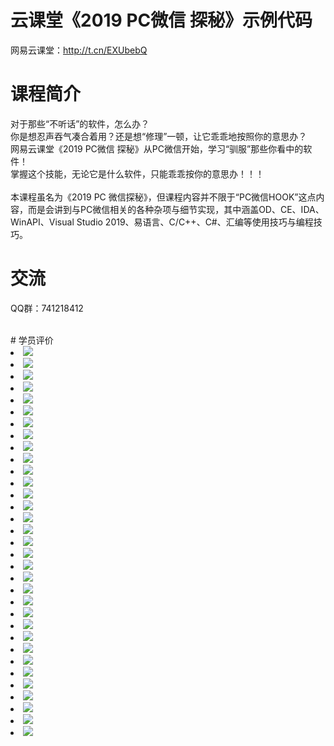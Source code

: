 # 云课堂《2019 PC微信 探秘》示例代码
网易云课堂：<a href="http://t.cn/EXUbebQ" target="_blank">http://t.cn/EXUbebQ</a>

# 课程简介

对于那些“不听话”的软件，怎么办？
<br/>
你是想忍声吞气凑合着用？还是想“修理”一顿，让它乖乖地按照你的意思办？
<br/>
网易云课堂《2019 PC微信 探秘》从PC微信开始，学习“驯服”那些你看中的软件！
<br/>
掌握这个技能，无论它是什么软件，只能乖乖按你的意思办！！！
<br/>
<br/>
本课程虽名为《2019 PC 微信探秘》，但课程内容并不限于“PC微信HOOK”这点内容，而是会讲到与PC微信相关的各种杂项与细节实现，其中涵盖OD、CE、IDA、WinAPI、Visual Studio 2019、易语言、C/C++、C#、汇编等使用技巧与编程技巧。

# 交流
QQ群：741218412

<br/>
# 学员评价
<li><img src="https://raw.githubusercontent.com/zmrbak/PcWeChatHooK/master/%E5%AD%A6%E5%91%98%E8%AF%84%E4%BB%B7/Screenshot_2019-07-31-08-49-20.png"><br/>
<li><img src="https://raw.githubusercontent.com/zmrbak/PcWeChatHooK/master/%E5%AD%A6%E5%91%98%E8%AF%84%E4%BB%B7/Screenshot_2019-07-07-10-42-19.png"><br/>
<li><img src="https://raw.githubusercontent.com/zmrbak/PcWeChatHooK/master/%E5%AD%A6%E5%91%98%E8%AF%84%E4%BB%B7/Screenshot_2019-07-07-10-47-08.png"><br/>
<li><img src="https://raw.githubusercontent.com/zmrbak/PcWeChatHooK/master/%E5%AD%A6%E5%91%98%E8%AF%84%E4%BB%B7/Screenshot_2019-07-31-08-47-23.png"><br/>
<li><img src="https://raw.githubusercontent.com/zmrbak/PcWeChatHooK/master/%E5%AD%A6%E5%91%98%E8%AF%84%E4%BB%B7/7_GMT%5D%5DBDERNQ57%5BOKCB%24ZU.png"><br/>
<li><img src="https://raw.githubusercontent.com/zmrbak/PcWeChatHooK/master/%E5%AD%A6%E5%91%98%E8%AF%84%E4%BB%B7/Screenshot_2019-07-07-10-44-43.png"><br/>
<li><img src="https://raw.githubusercontent.com/zmrbak/PcWeChatHooK/master/%E5%AD%A6%E5%91%98%E8%AF%84%E4%BB%B7/0L%7DOHPX%60%7DHU%7BKO4O0_T_FK9.png"><br/>
<li><img src="https://raw.githubusercontent.com/zmrbak/PcWeChatHooK/master/%E5%AD%A6%E5%91%98%E8%AF%84%E4%BB%B7/Screenshot_2019-04-16-07-42-03.png"><br/>
<li><img src="https://raw.githubusercontent.com/zmrbak/PcWeChatHooK/master/%E5%AD%A6%E5%91%98%E8%AF%84%E4%BB%B7/IMG_20190731_084656.jpg"><br/>
<li><img src="https://raw.githubusercontent.com/zmrbak/PcWeChatHooK/master/%E5%AD%A6%E5%91%98%E8%AF%84%E4%BB%B7/Screenshot_2019-04-16-07-35-50.png"><br/>
<li><img src="https://raw.githubusercontent.com/zmrbak/PcWeChatHooK/master/%E5%AD%A6%E5%91%98%E8%AF%84%E4%BB%B7/Screenshot_2019-04-16-07-31-02.png"><br/>
<li><img src="https://raw.githubusercontent.com/zmrbak/PcWeChatHooK/master/%E5%AD%A6%E5%91%98%E8%AF%84%E4%BB%B7/HD3E%25WIMFI%7DH0(Z1O%5BMIVI5.png"><br/>
<li><img src="https://raw.githubusercontent.com/zmrbak/PcWeChatHooK/master/%E5%AD%A6%E5%91%98%E8%AF%84%E4%BB%B7/%60(TK%60BAXPNTB%60LRI%5BP%7D)2I5.png"><br/>
<li><img src="https://raw.githubusercontent.com/zmrbak/PcWeChatHooK/master/%E5%AD%A6%E5%91%98%E8%AF%84%E4%BB%B7/Screenshot_2019-07-31-08-48-34.png"><br/>
<li><img src="https://raw.githubusercontent.com/zmrbak/PcWeChatHooK/master/%E5%AD%A6%E5%91%98%E8%AF%84%E4%BB%B7/MWHVK%5D)4P%60KJTHX1T%25H%40U00.png"><br/>
<li><img src="https://raw.githubusercontent.com/zmrbak/PcWeChatHooK/master/%E5%AD%A6%E5%91%98%E8%AF%84%E4%BB%B7/Screenshot_2019-04-16-07-34-27.png"><br/>
<li><img src="https://raw.githubusercontent.com/zmrbak/PcWeChatHooK/master/%E5%AD%A6%E5%91%98%E8%AF%84%E4%BB%B7/Screenshot_2019-07-07-10-47-23.png"><br/>
<li><img src="https://raw.githubusercontent.com/zmrbak/PcWeChatHooK/master/%E5%AD%A6%E5%91%98%E8%AF%84%E4%BB%B7/Screenshot_2019-04-16-07-21-36.png"><br/>
<li><img src="https://raw.githubusercontent.com/zmrbak/PcWeChatHooK/master/%E5%AD%A6%E5%91%98%E8%AF%84%E4%BB%B7/Screenshot_2019-07-31-08-48-56.png"><br/>
<li><img src="https://raw.githubusercontent.com/zmrbak/PcWeChatHooK/master/%E5%AD%A6%E5%91%98%E8%AF%84%E4%BB%B7/2%7BSC2SXQBV%5DV9M7L5Z6%7DZ2R.png"><br/>
<li><img src="https://raw.githubusercontent.com/zmrbak/PcWeChatHooK/master/%E5%AD%A6%E5%91%98%E8%AF%84%E4%BB%B7/D396F1B77F40DC23456A78EAE75D86D6.jpg"><br/>
<li><img src="https://raw.githubusercontent.com/zmrbak/PcWeChatHooK/master/%E5%AD%A6%E5%91%98%E8%AF%84%E4%BB%B7/7E86861C0502DD9BA50117AA305A0AD4.jpg"><br/>
<li><img src="https://raw.githubusercontent.com/zmrbak/PcWeChatHooK/master/%E5%AD%A6%E5%91%98%E8%AF%84%E4%BB%B7/Z5%40XEW%25%7E824%60O25%7BCA5%60UL5.png"><br/>
<li><img src="https://raw.githubusercontent.com/zmrbak/PcWeChatHooK/master/%E5%AD%A6%E5%91%98%E8%AF%84%E4%BB%B7/KG8%7B6)P%25X0%24QTG1VM%24V5)EU.png"><br/>
<li><img src="https://raw.githubusercontent.com/zmrbak/PcWeChatHooK/master/%E5%AD%A6%E5%91%98%E8%AF%84%E4%BB%B7/Screenshot_2019-04-16-07-26-33.png"><br/>
<li><img src="https://raw.githubusercontent.com/zmrbak/PcWeChatHooK/master/%E5%AD%A6%E5%91%98%E8%AF%84%E4%BB%B7/Screenshot_2019-07-31-08-47-11.png"><br/>
<li><img src="https://raw.githubusercontent.com/zmrbak/PcWeChatHooK/master/%E5%AD%A6%E5%91%98%E8%AF%84%E4%BB%B7/1B16873AA1B0877C668BFCA454C96238.jpg"><br/>
<li><img src="https://raw.githubusercontent.com/zmrbak/PcWeChatHooK/master/%E5%AD%A6%E5%91%98%E8%AF%84%E4%BB%B7/7194EAF00F355A9D16BAADE762CAC806.jpg"><br/>
<li><img src="https://raw.githubusercontent.com/zmrbak/PcWeChatHooK/master/%E5%AD%A6%E5%91%98%E8%AF%84%E4%BB%B7/Screenshot_2019-07-31-08-45-23.png"><br/>
<li><img src="https://raw.githubusercontent.com/zmrbak/PcWeChatHooK/master/%E5%AD%A6%E5%91%98%E8%AF%84%E4%BB%B7/0IIFF6X%24FZH%5B0QYI6QH971S.png"><br/>
<li><img src="https://raw.githubusercontent.com/zmrbak/PcWeChatHooK/master/%E5%AD%A6%E5%91%98%E8%AF%84%E4%BB%B7/Screenshot_2019-07-07-10-46-57.png"><br/>
<li><img src="https://raw.githubusercontent.com/zmrbak/PcWeChatHooK/master/%E5%AD%A6%E5%91%98%E8%AF%84%E4%BB%B7/Screenshot_2019-07-07-10-47-41.png"><br/>
<li><img src="https://raw.githubusercontent.com/zmrbak/PcWeChatHooK/master/%E5%AD%A6%E5%91%98%E8%AF%84%E4%BB%B7/85EB625232CE31E7842979C840EDDA6F.jpg"><br/>
